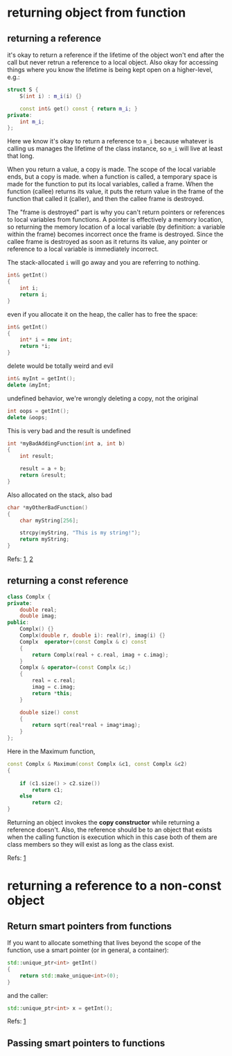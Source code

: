 


# returning object from function
##  returning a reference
it's okay to return a reference if the lifetime of the object won't end after the call but never retrun a reference to a local object. Also okay for accessing things where you know the lifetime is being kept open on a higher-level, e.g.:
```cpp
struct S {
    S(int i) : m_i(i) {}

    const int& get() const { return m_i; }
private:
    int m_i;
};
```
Here we know it's okay to return a reference to `m_i` because whatever is calling us manages the lifetime of the class instance, so `m_i` will live at least that long.


When you return a value, a copy is made. The scope of the local variable ends, but a copy is made.
when a function is called, a temporary space is made for the function to put its local variables, called a frame. When the function (callee) returns its value, it puts the return value in the frame of the function that called it (caller), and then the callee frame is destroyed.

The "frame is destroyed" part is why you can't return pointers or references to local variables from functions. A pointer is effectively a memory location, so returning the memory location of a local variable (by definition: a variable within the frame) becomes incorrect once the frame is destroyed. Since the callee frame is destroyed as soon as it returns its value, any pointer or reference to a local variable is immediately incorrect.


The stack-allocated `i` will go away and you are referring to nothing.
```cpp
int& getInt() 
{
    int i;
    return i;  
}
```
even if you allocate it on the heap, the caller has to free the space:
```cpp
int& getInt() 
{
    int* i = new int;
    return *i;
}
```

delete would be totally weird and evil
```cpp
int& myInt = getInt();
delete &myInt;
```


 undefined behavior, we're wrongly deleting a copy, not the original
 ```cpp
int oops = getInt(); 
delete &oops;
```


This is very bad and the result is undefined
```cpp
int *myBadAddingFunction(int a, int b)
{
    int result;

    result = a + b;
    return &result; 
}
```

Also allocated on the stack, also bad
```cpp
char *myOtherBadFunction()
{
    char myString[256];

    strcpy(myString, "This is my string!");
    return myString;
}
```

Refs: [1](https://stackoverflow.com/questions/275214/scope-and-return-values-in-c), [2](https://stackoverflow.com/questions/752658/is-the-practice-of-returning-a-c-reference-variable-evil)

## returning a const reference

```cpp
class Complx {
private:
	double real;
	double imag;
public:
	Complx() {}
	Complx(double r, double i): real(r), imag(i) {}
	Complx  operator+(const Complx & c) const 
    {
		return Complx(real + c.real, imag + c.imag);
	}
	Complx & operator=(const Complx &c;) 
    {
		real = c.real;
		imag = c.imag;
		return *this;
	}

	double size() const 
    {
		return sqrt(real*real + imag*imag);
	}
};
```

Here in the Maximum function,
```cpp
const Complx & Maximum(const Complx &c1, const Complx &c2) 
{
	
	if (c1.size() > c2.size()) 
		return c1;
	else
		return c2;
}
```
Returning an object invokes the **copy constructor** while returning a reference doesn't. Also, the reference should be to an object that exists when the calling function is execution which in this case both of them are class members so they will exist as long as the class exist.

Refs: [1](https://www.bogotobogo.com/cplusplus/object_returning.php)


# returning a reference to a non-const object


## Return smart pointers from functions
If you want to allocate something that lives beyond the scope of the function, use a smart pointer (or in general, a container):

```cpp
std::unique_ptr<int> getInt() 
{
    return std::make_unique<int>(0);
}
```
and the caller:

```cpp
std::unique_ptr<int> x = getInt();
```


Refs: [1](https://stackoverflow.com/questions/10643563/how-to-return-smart-pointers-shared-ptr-by-reference-or-by-value)
## Passing smart pointers to functions
  
  
